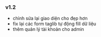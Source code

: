 ### v1.2
- chỉnh sửa lại giao diện cho đẹp hơn
- fix lại các form taglib tự động fill dữ liệu
- thêm quản lý tài khoản cho admin